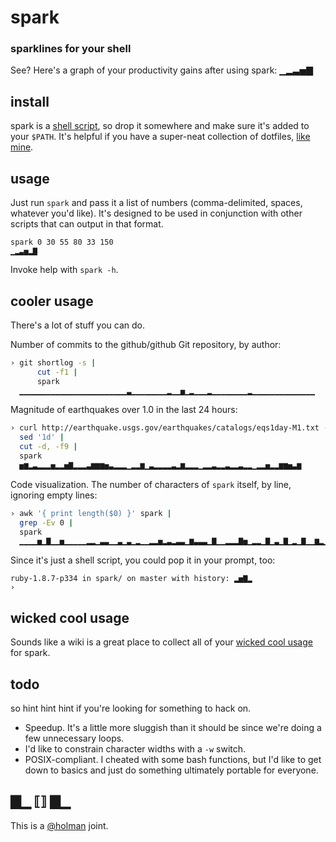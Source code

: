 # spark
### sparklines for your shell

See? Here's a graph of your productivity gains after using spark: ▁▂▃▅▇

## install

spark is a [shell script][bin], so drop it somewhere and make sure it's added
to your `$PATH`. It's helpful if you have a super-neat collection of dotfiles,
[like mine][dotfiles].

## usage

Just run `spark` and pass it a list of numbers (comma-delimited, spaces,
whatever you'd like). It's designed to be used in conjunction with other
scripts that can output in that format.

    spark 0 30 55 80 33 150
    ▁▂▃▅▂▇

Invoke help with `spark -h`.

## cooler usage

There's a lot of stuff you can do.

Number of commits to the github/github Git repository, by author:

```sh
› git shortlog -s |
      cut -f1 |
      spark
  ▁▁▁▁▁▁▁▁▁▁▁▁▁▁▁▁▁▁▁▁▁▁▁▁▃▁▁▁▁▁▁▁▁▂▁▁▅▁▂▁▁▁▂▁▁▁▁▁▁▁▁▂▁▁▁▁▁▁▁▁▁▁▁▁▁▁
```

Magnitude of earthquakes over 1.0 in the last 24 hours:

```sh
› curl http://earthquake.usgs.gov/earthquakes/catalogs/eqs1day-M1.txt --silent | 
  sed '1d' |
  cut -d, -f9 |
  spark
  ▅▆▂▃▂▂▂▅▂▂▅▇▂▂▂▃▆▆▆▅▃▂▂▂▁▂▂▆▁▃▂▂▂▂▃▂▆▂▂▂▁▂▂▃▂▂▃▂▂▃▂▂▁▂▂▅▂▂▆▆▅▃▆
```

Code visualization. The number of characters of `spark` itself, by line, ignoring empty lines:

```sh
› awk '{ print length($0) }' spark |
  grep -Ev 0 |
  spark
  ▁▁▁▁▅▁▇▁▁▅▁▁▁▁▁▂▂▁▃▃▁▁▃▁▃▁▂▁▁▂▂▅▂▃▂▃▃▁▆▃▃▃▁▇▁▁▂▂▂▇▅▁▂▂▁▇▁▃▁▇▁▂▁▇▁▁▆▂▁▇▁▂▁▁▂▅▁▂▁▆▇▇▂▁▂▁▁▁▂▂▁▅▁▂▁▁▃▁▃▁▁▁▃▂▂▂▁▁▅▂▁▁▁▁▂▂▁▁▁▂▂
```

Since it's just a shell script, you could pop it in your prompt, too:

```
ruby-1.8.7-p334 in spark/ on master with history: ▂▅▇▂
›
```

## wicked cool usage

Sounds like a wiki is a great place to collect all of your 
[wicked cool usage][wiki] for spark.

## todo

so hint hint hint if you're looking for something to hack on.

- Speedup. It's a little more sluggish than it should be since we're doing a
  few unnecessary loops.
- I'd like to constrain character widths with a `-w` switch.
- POSIX-compliant. I cheated with some bash functions, but I'd like to get down
  to basics and just do something ultimately portable for everyone.

## ▇▁ ⟦⟧ ▇▁

This is a [@holman][holman] joint.

[dotfiles]: https://github.com/holman/dotfiles 
[bin]:      https://github.com/holman/spark/blob/master/spark
[wiki]:     https://github.com/holman/spark/wiki/Wicked-Cool-Usage
[holman]:   https://twitter.com/holman
